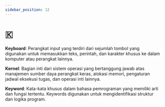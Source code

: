 ```yaml
---
sidebar_position: 12
---
```


# 🇰

**Keyboard**: Perangkat input yang terdiri dari sejumlah tombol yang digunakan untuk memasukkan teks, perintah, dan karakter khusus ke dalam komputer atau perangkat lainnya.

**Kernel**: Bagian inti dari sistem operasi yang bertanggung jawab atas manajemen sumber daya perangkat keras, alokasi memori, pengaturan jadwal eksekusi tugas, dan operasi inti lainnya.

**Keyword**: Kata-kata khusus dalam bahasa pemrograman yang memiliki arti dan fungsi tertentu. Keywords digunakan untuk mengidentifikasi struktur dan logika program.